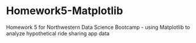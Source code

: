 # Homework5-Matplotlib
Homework 5 for Northwestern Data Science Bootcamp - using Matplotlib to analyze hypothetical ride sharing app data
